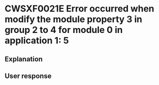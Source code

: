 # CWSXF0021E Error occurred when modify the module property 3 in group 2 to 4 for module 0 in application 1: 5

## Explanation

## User response